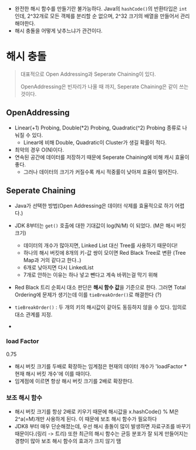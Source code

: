 - 완전한 해시 함수를 만들기란 불가능하다. Java의 `hashCode()`의 반환타입은 `int`인데, 2^32개로 모든 객체를 분리할 순 없으며, 2^32 크기의 배열을 만들어서 관리해야한다.
- 해시 충돌을 어떻게 낮추느냐가 관건이다.



# 해시 충돌

> 대표적으로 Open Addressing과 Seperate Chaining이 있다.
>
> OpenAddressing은 빈자리가 나올 때 까지, Seperate Chaining은 같이 쓰는 것이다.

## OpenAddressing

- Linear(+1) Probing, Double(*2) Probing, Quadratic(^2) Probing 종류로 나눠질 수 있다.
  - Linear에 비해 Double, Quadratic이 Cluster가 생길 확률이 적다.
- 최악의 경우 O(N)이다. 
- 연속된 공간에 데이터를 저장하기 때문에 Seperate Chaining에 비해 캐시 효율이 좋다.
  - 그러나 데이터의 크기가 커질수록 캐시 적중률이 낮아져 효율이 떨어진다.

## Seperate Chaining

- Java가 선택한 방법(Open Addressing은 데이터 삭제를 효율적으로 하기 어렵다.)
- JDK 8부터는 `get()` 호출에 대한 기대값이 log(N/M) 이 되었다. (M은 해시 버킷 크기)
  - 데이터의 개수가 많아지면, Linked List 대신 Tree를 사용하기 때문이다!
  - 하나의 해시 버킷에 8개의 키-값 쌍이 모이면 Red Black Tree로 변환 (Tree Map과 거의 같다고 한다..)
  - 6개로 낮아지면 다시 LinkedList
  - 7개로 안하는 이유는 하나 넣고 뺀다고 계속 바뀌는걸 막기 위해
- Red Black 트리 순회시 대소 판단은 **해시 함수 값**을 기준으로 한다. 그러면 Total Ordering에 문제가 생기는데 이를 `tieBreakOrder()`로 해결한다 (?)

- `tieBreakOrder()` : 두 개의 키의 해시값이 같아도 동등하지 않을 수 있다. 임의로 대소 관계를 지정.
- 

### load Factor

0.75

- 해시 버킷 크기를 두배로 확장하는 임계점은 현재의 데이터 개수가 'loadFactor * 현재 해시 버킷 개수'에 이를 때이다.
- 임계점에 이르면 항상 해시 버킷 크기를 2배로 확장한다.

### 보조 해시 함수

- 해시 버킷 크기를 항상 2배로 키우기 때문에 해시값을 x.hashCode() % M은 2^a(=M)개만 사용하게 된다. 이 때문에 보조 해시 함수가 필요하다
- JDK8 부터 매우 단순해졌는데, 우선 해시 충돌이 많이 발생하면 자료구조를 바꾸기 때문이다.(링리 -> 트리) 또한 최근의 해시 함수는 균등 분포가 잘 되게 만들어지는 경향이 많아 보조 해시 함수의 효과가 크지 않기 땜